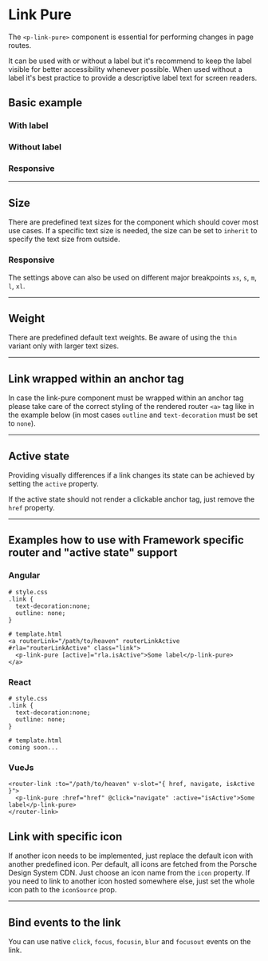 # Link Pure

The `<p-link-pure>` component is essential for performing changes in page routes.

It can be used with or without a label but it's recommend to keep the label visible for better accessibility whenever possible. When used without a label  it's best practice to provide a descriptive label text for screen readers.

## Basic example

### With label

<Playground :themeable="true" :childElementLayout="{spacing: 'inline'}">
  <template v-slot={theme}>
    <p-link-pure href="https://www.porsche.com" :theme="theme">Some label</p-link-pure>
  </template>
</Playground>

### Without label

<Playground :themeable="true" :childElementLayout="{spacing: 'inline'}">
  <template v-slot={theme}>
    <p-link-pure href="https://www.porsche.com" hide-label="true" :theme="theme">Some label</p-link-pure>
  </template>
</Playground>

### Responsive

<Playground :themeable="true">
  <template v-slot={theme}>
    <p-link-pure href="https://www.porsche.com" hide-label="{ base: true, l: false }" :theme="theme">Some label</p-link-pure>
  </template>
</Playground>

---

## Size

There are predefined text sizes for the component which should cover most use cases. 
If a specific text size is needed, the size can be set to `inherit` to specify the text size from outside.

<Playground :themeable="true">
  <template #configurator>
    <select @change="size = $event.target.value">
      <option disabled>Select a style variant</option>
      <option>x-small</option>
      <option>small</option>
      <option selected>medium</option>
      <option>large</option>
      <option>x-large</option>
      <option>inherit</option>
    </select>
  </template>
  <template v-slot={theme}>
    <p-link-pure href="https://www.porsche.com" :size="size" :style="isInherit" :theme="theme">Some label</p-link-pure>
  </template>
</Playground>

### Responsive

The settings above can also be used on different major breakpoints `xs`, `s`, `m`, `l`, `xl`.

<Playground :themeable="true">
  <template v-slot={theme}>
    <p-link-pure href="https://www.porsche.com" size="{ base: 'small', l: 'medium' }" :theme="theme">Some label</p-link-pure>
  </template>
</Playground>

---

## Weight

There are predefined default text weights. Be aware of using the `thin` variant only with larger text sizes.

<Playground :themeable="true">
  <template #configurator>
    <select @change="weight = $event.target.value">
      <option disabled>Select a weight</option>
      <option selected>thin</option>
      <option>regular</option>
      <option>bold</option>
    </select>
  </template>
  <template v-slot={theme}>
    <p-link-pure href="https://www.porsche.com" size="medium" :weight="weight" :theme="theme">Some label</p-link-pure>
  </template>
</Playground>

---

## Link wrapped within an anchor tag

In case the link-pure component must be wrapped within an anchor tag please take care of the correct styling of the rendered router `<a>` tag like in the example below (in most cases `outline` and `text-decoration` must be set to `none`).

<Playground :themeable="true" :childElementLayout="{spacing: 'inline'}">
  <template v-slot={theme}>
    <a href="https://www.porsche.com" class="example-link">
      <p-link-pure :theme="theme">Some label</p-link-pure>
    </a>
  </template>
</Playground>

---

## Active state

Providing visually differences if a link changes its state can be achieved by setting the `active` property. 

<Playground :themeable="true" :childElementLayout="{spacing: 'inline'}">
  <template v-slot={theme}>
      <p-link-pure active="true" href="https://www.porsche.com" :theme="theme">Some label</p-link-pure>
  </template>
</Playground>

If the active state should not render a clickable anchor tag, just remove the `href` property. 

<Playground :themeable="true" :childElementLayout="{spacing: 'inline'}">
  <template v-slot={theme}>
      <p-link-pure active="true" :theme="theme">Some label</p-link-pure>
  </template>
</Playground>

---

## Examples how to use with Framework specific router and "active state" support

### Angular

``` 
# style.css
.link {
  text-decoration:none;
  outline: none;
}

# template.html
<a routerLink="/path/to/heaven" routerLinkActive #rla="routerLinkActive" class="link">
  <p-link-pure [active]="rla.isActive">Some label</p-link-pure>
</a>
```

### React

``` 
# style.css
.link {
  text-decoration:none;
  outline: none;
}

# template.html
coming soon...
```

### VueJs

``` 
<router-link :to="/path/to/heaven" v-slot="{ href, navigate, isActive }">
  <p-link-pure :href="href" @click="navigate" :active="isActive">Some label</p-link-pure>
</router-link>
```

## Link with specific icon
If another icon needs to be implemented, just replace the default icon with another predefined icon. Per default, all icons are fetched from the Porsche Design System CDN. Just choose an icon name from the `icon` property. If you need to link to another icon hosted somewhere else, just set the whole icon path to the `iconSource` prop.

<Playground :themeable="true">
  <template v-slot={theme}>
    <p-link-pure href="https://www.porsche.com" icon="phone" :theme="theme">Some label</p-link-pure>
    <br>
    <p-link-pure :icon-source="require(`@/assets/web/icon-custom-kaixin.svg`)" hide-label="true" :theme="theme" href="https://www.porsche.com">Some label</p-link-pure>
  </template>
</Playground>

---

## Bind events to the link

You can use native `click`, `focus`, `focusin`, `blur` and `focusout` events on the link.

<Playground :themeable="true">
  <template v-slot={theme}>
    <p-link-pure
      href="https://www.porsche.com"
      onclick="alert('click'); return false;"
      onfocus="console.log('focus')"
      onfocusin="console.log('focusin')"
      onblur="console.log('blur')"
      onfocusout="console.log('focusout')"
      :theme="theme"
    >Some label</p-link-pure>
  </template>
</Playground>

<script lang="ts">
  import { Component, Vue } from 'vue-property-decorator';
  
  @Component
  export default class PlaygroundLinkPure extends Vue {
    public size: string = 'medium';
    public weight: string = 'thin';
    
    public get isInherit() {
      return this.size === 'inherit' ? 'font-size: 48px; line-height: 1.16667;' : undefined;
    }
  }
</script>

<style scoped lang="scss">
  .example-link {
    display: inline-block;
    outline: none;
    text-decoration: none;
  }
  .example-link-color {
    display: inline-block;
    color: deeppink;
    text-decoration: none;

    &:hover {
      color: green;
    }
  }
</style>